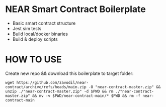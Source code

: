 NEAR Smart Contract Boilerplate
======

- Basic smart contract structure
- Jest sim tests
- Build local/docker binaries
- Build & deploy scripts

HOW TO USE
======
Create new repo && download this boilerplate to target folder:

```
wget https://github.com/zavodil/near-contract/archive/refs/heads/main.zip -O "near-contract-master.zip" && unzip ./"near-contract-master.zip" -d $PWD && rm ./"near-contract-master.zip" && mv -v $PWD/near-contract-main/* $PWD && rm -f near-contract-main
```

